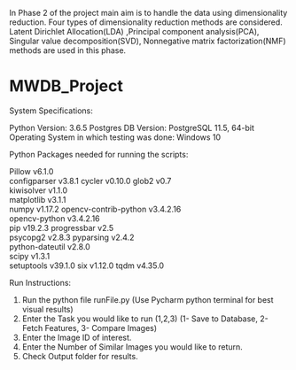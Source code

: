 In Phase 2 of the project main aim is to handle the data using dimensionality reduction. Four types of dimensionality reduction methods are considered. Latent Dirichlet Allocation(LDA) ,Principal component analysis(PCA), Singular value decomposition(SVD), Nonnegative matrix factorization(NMF) methods are used in this phase.


# MWDB_Project
System Specifications:

Python Version: 3.6.5
Postgres DB Version: PostgreSQL 11.5, 64-bit
Operating System in which testing was done: Windows 10

Python Packages needed for running the scripts:

Pillow			v6.1.0	
configparser		v3.8.1
cycler			v0.10.0	
glob2			v0.7	
kiwisolver		v1.1.0	
matplotlib		v3.1.1	
numpy			v1.17.2	
opencv-contrib-python	v3.4.2.16	
opencv-python		v3.4.2.16	
pip			v19.2.3	
progressbar		v2.5	
psycopg2		v2.8.3
pyparsing		v2.4.2	
python-dateutil		v2.8.0	
scipy			v1.3.1	
setuptools		v39.1.0	
six			v1.12.0	
tqdm			v4.35.0	

Run Instructions:

1. Run the python file runFile.py (Use Pycharm python terminal for best visual results)
2. Enter the Task you would like to run (1,2,3) (1- Save to Database, 2- Fetch Features, 3- Compare Images)
3. Enter the Image ID of interest.
4. Enter the Number of Similar Images you would like to return.
5. Check Output folder for results.
